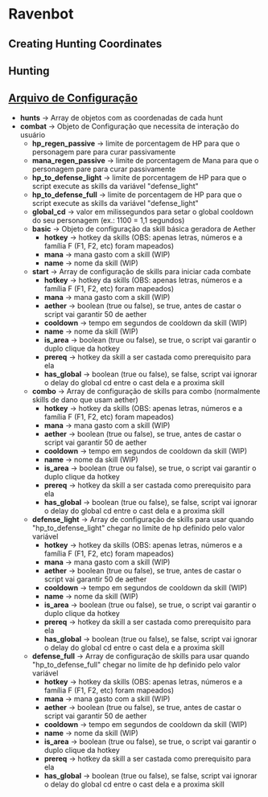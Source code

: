 # Ravenbot

## Creating Hunting Coordinates

## Hunting

## [Arquivo de Configuração](./config.json)

- **hunts** -> Array de objetos com as coordenadas de cada hunt
- **combat** -> Objeto de Configuração que necessita de interação do usuário
    - **hp_regen_passive** -> limite de porcentagem de HP para que o personagem pare para curar passivamente
    - **mana_regen_passive** -> limite de porcentagem de Mana para que o personagem pare para curar passivamente
    - **hp_to_defense_light** -> limite de porcentagem de HP para que o script execute as skills da variável "defense_light"
    - **hp_to_defense_full** -> limite de porcentagem de HP para que o script execute as skills da variável "defense_light"
    - **global_cd** -> valor em milissegundos para setar o global cooldown do seu personagem (ex.: 1100 = 1,1 segundos)
    - **basic** -> Objeto de configuração da skill básica geradora de Aether
        - **hotkey** -> hotkey da skills (OBS: apenas letras, números e a família F (F1, F2, etc) foram mapeados)
        - **mana** -> mana gasto com a skill (WIP)
        - **name** -> nome da skill (WIP)
    - **start** -> Array de configuração de skills para iniciar cada combate
        - **hotkey** -> hotkey da skills (OBS: apenas letras, números e a família F (F1, F2, etc) foram mapeados)
        - **mana** -> mana gasto com a skill (WIP)
        - **aether** -> boolean (true ou false), se true, antes de castar o script vai garantir 50 de aether
        - **cooldown** -> tempo em segundos de cooldown da skill (WIP)
        - **name** -> nome da skill (WIP)
        - **is_area** -> boolean (true ou false), se true, o script vai garantir o duplo clique da hotkey
        - **prereq** -> hotkey da skill a ser castada como prerequisito para ela
        - **has_global** -> boolean (true ou false), se false, script vai ignorar o delay do global cd entre o cast dela e a proxima skill
    - **combo** -> Array de configuração de skills para combo (normalmente skills de dano que usam aether)
        - **hotkey** -> hotkey da skills (OBS: apenas letras, números e a família F (F1, F2, etc) foram mapeados)
        - **mana** -> mana gasto com a skill (WIP)
        - **aether** -> boolean (true ou false), se true, antes de castar o script vai garantir 50 de aether
        - **cooldown** -> tempo em segundos de cooldown da skill (WIP)
        - **name** -> nome da skill (WIP)
        - **is_area** -> boolean (true ou false), se true, o script vai garantir o duplo clique da hotkey
        - **prereq** -> hotkey da skill a ser castada como prerequisito para ela
        - **has_global** -> boolean (true ou false), se false, script vai ignorar o delay do global cd entre o cast dela e a proxima skill
    - **defense_light** -> Array de configuração de skills para usar quando "hp_to_defense_light" chegar no limite de hp definido pelo valor variável
        - **hotkey** -> hotkey da skills (OBS: apenas letras, números e a família F (F1, F2, etc) foram mapeados)
        - **mana** -> mana gasto com a skill (WIP)
        - **aether** -> boolean (true ou false), se true, antes de castar o script vai garantir 50 de aether
        - **cooldown** -> tempo em segundos de cooldown da skill (WIP)
        - **name** -> nome da skill (WIP)
        - **is_area** -> boolean (true ou false), se true, o script vai garantir o duplo clique da hotkey
        - **prereq** -> hotkey da skill a ser castada como prerequisito para ela
        - **has_global** -> boolean (true ou false), se false, script vai ignorar o delay do global cd entre o cast dela e a proxima skill
    - **defense_full** -> Array de configuração de skills para usar quando "hp_to_defense_full" chegar no limite de hp definido pelo valor variável
        - **hotkey** -> hotkey da skills (OBS: apenas letras, números e a família F (F1, F2, etc) foram mapeados)
        - **mana** -> mana gasto com a skill (WIP)
        - **aether** -> boolean (true ou false), se true, antes de castar o script vai garantir 50 de aether
        - **cooldown** -> tempo em segundos de cooldown da skill (WIP)
        - **name** -> nome da skill (WIP)
        - **is_area** -> boolean (true ou false), se true, o script vai garantir o duplo clique da hotkey
        - **prereq** -> hotkey da skill a ser castada como prerequisito para ela
        - **has_global** -> boolean (true ou false), se false, script vai ignorar o delay do global cd entre o cast dela e a proxima skill

